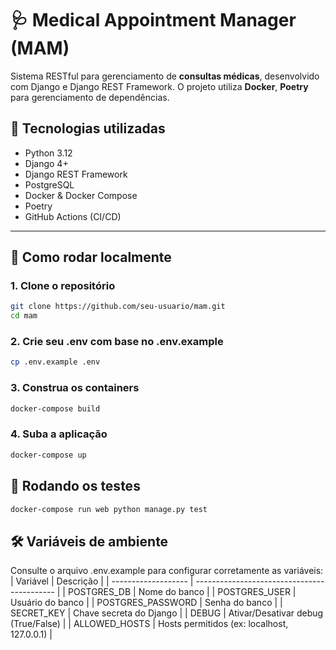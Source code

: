 # 🩺 Medical Appointment Manager (MAM)

Sistema RESTful para gerenciamento de **consultas médicas**, desenvolvido com Django e Django REST Framework. O projeto utiliza **Docker**, **Poetry** para gerenciamento de dependências.

## 🧰 Tecnologias utilizadas

- Python 3.12
- Django 4+
- Django REST Framework
- PostgreSQL
- Docker & Docker Compose
- Poetry
- GitHub Actions (CI/CD)

---

## 🚀 Como rodar localmente

### 1. Clone o repositório

```bash
git clone https://github.com/seu-usuario/mam.git
cd mam
```
### 2. Crie seu .env com base no .env.example
```bash
cp .env.example .env
```
### 3. Construa os containers
```bash
docker-compose build
```
### 4. Suba a aplicação
```bash
docker-compose up
```

##  🧪 Rodando os testes
```bash
docker-compose run web python manage.py test
```
## 🛠 Variáveis de ambiente
Consulte o arquivo .env.example para configurar corretamente as variáveis:
| Variável            | Descrição                                   |
| ------------------- | ------------------------------------------- |
| POSTGRES\_DB        | Nome do banco                               |
| POSTGRES\_USER      | Usuário do banco                            |
| POSTGRES\_PASSWORD  | Senha do banco                              |
| SECRET\_KEY | Chave secreta do Django                     |
| DEBUG               | Ativar/Desativar debug (True/False)         |
| ALLOWED\_HOSTS      | Hosts permitidos (ex: localhost, 127.0.0.1) |
